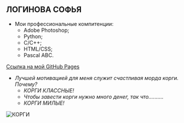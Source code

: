 ## ЛОГИНОВА СОФЬЯ

+ Мои профессиональные компитенции:
  - Adobe Photoshop;
  - Python;
  - C/C++;
  - HTML/CSS;
  - Pascal ABC.
  
 [Ссылка на мой GitHub Pages](https://sonyadk.github.io/LoginovaSofiaWeb.github.io/ "Ссылочка")
 
+ _Лучшей мотивацией для меня служит счастливая морда корги. Почему?_
  - _КОРГИ КЛАССНЫЕ!_
  - _Чтобы завести корги нужно много денег, так что.........._
  - _КОРГИ МИЛЫЕ!_
  
 ![КОРГИ](https://images.unsplash.com/photo-1554692918-08fa0fdc9db3?ixlib=rb-1.2.1&ixid=eyJhcHBfaWQiOjEyMDd9&auto=format&fit=crop&w=1050&q=80)
